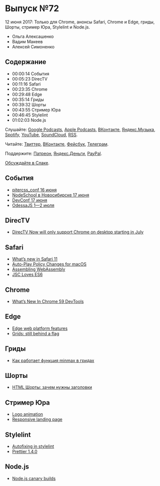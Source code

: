 # Выпуск №72

12 июня 2017: Только для Chrome, анонсы Safari, Chrome и Edge, гриды, Шорты, стример Юра, Stylelint и Node.js.

- Ольга Алексашенко
- Вадим Макеев
- Алексей Симоненко

## Содержание

- 00:00:14 События
- 00:05:23 DirecTV
- 00:11:16 Safari
- 00:23:35 Chrome
- 00:29:48 Edge
- 00:35:14 Гриды
- 00:39:32 Шорты
- 00:43:55 Стример Юра
- 00:46:45 Stylelint
- 01:02:03 Node.js

Слушайте: [Google Podcasts](https://podcasts.google.com/?feed=aHR0cHM6Ly93ZWItc3RhbmRhcmRzLnJ1L3BvZGNhc3QvZmVlZC8), [Apple Podcasts](https://itunes.apple.com/podcast/id1080500016), [ВКонтакте](https://vk.com/podcasts-32017543), [Яндекс.Музыка](https://music.yandex.ru/album/6245956), [Spotify](https://open.spotify.com/show/3rzAcADjpBpXt73L0epTjV), [YouTube](https://www.youtube.com/playlist?list=PLMBnwIwFEFHcwuevhsNXkFTcadeX5R1Go), [SoundCloud](https://soundcloud.com/web-standards), [RSS](https://web-standards.ru/podcast/feed/).

Читайте: [Твиттер](https://twitter.com/webstandards_ru), [ВКонтакте](https://vk.com/webstandards_ru), [Фейсбук](https://www.facebook.com/webstandardsru), [Телеграм](https://t.me/webstandards_ru).

Поддержите: [Патреон](https://www.patreon.com/webstandards_ru), [Яндекс.Деньги](https://money.yandex.ru/to/41001119329753), [PayPal](https://www.paypal.me/pepelsbey).

[Обсуждайте в Слаке](http://slack.web-standards.ru/).

## События

- [pitercss_conf 16 июня](https://pitercss.com/)
- [NodeSchool в Новосибирске 17 июня](http://techno.2gis.ru/event/nodeschool)
- [DevConf 17 июня](https://devconf.ru/ru/offers/FrontEnd)
- [OdessaJS 1—2 июля](http://odessajs.org)

## DirecTV

- [DirecTV Now will only support Chrome on desktop starting in July](https://www.theverge.com/2017/6/7/15758274/directv-now-google-chrome-exclusive-safari-internet-explorer-browser-support)

## Safari

- [What’s new in Safari 11](https://developer.apple.com/library/content/releasenotes/General/WhatsNewInSafari/Safari_11_0/Safari_11_0.html)
- [Auto-Play Policy Changes for macOS](https://webkit.org/blog/7734/auto-play-policy-changes-for-macos/)
- [Assembling WebAssembly](https://webkit.org/blog/7691/webassembly/)
- [JSC Loves ES6](https://webkit.org/blog/7536/jsc-loves-es6/)

## Chrome

- [What’s New In Chrome 59 DevTools](https://developers.google.com/web/updates/2017/04/devtools-release-notes)

## Edge

- [Edge web platform features](https://developer.microsoft.com/en-us/microsoft-edge/platform/changelog/desktop/16215/)
- [Grids: still behind a flag](https://twitter.com/kylealden/status/872941040558145536)

## Гриды

- [Как работает функция minmax в гридах](http://css-live.ru/articles/kak-rabotaet-funkciya-minmax.html)

## Шорты

- [HTML Шорты: зачем нужны заголовки](https://youtu.be/atXxkKjPbN8?list=PLQJNT2fdCJngOj0mGZaTcZRyfSBTCWHe1)

## Стример Юра

- [Logo animation](https://youtu.be/AajoBGoz8TQ)
- [Responsive landing page](https://youtu.be/mLVBoH5Dwv0)

## Stylelint

- [Autofixing in stylelint](https://stylelint.io/CHANGELOG/#7110)
- [Prettier 1.4.0](https://github.com/prettier/prettier/releases/tag/1.4.0)

## Node.js

- [Node.js canary builds](https://twitter.com/mathias/status/873204105161961473)
